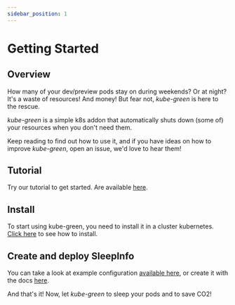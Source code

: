 ```yaml
---
sidebar_position: 1
---
```


# Getting Started

## Overview

How many of your dev/preview pods stay on during weekends? Or at night? It's a waste of resources! And money! But fear not, *kube-green* is here to the rescue.

*kube-green* is a simple k8s addon that automatically shuts down (some of) your resources when you don't need them.

Keep reading to find out how to use it, and if you have ideas on how to improve *kube-green*, open an issue, we'd love to hear them!

## Tutorial

Try our tutorial to get started. Are available [here](tutorials/kind.md).

## Install

To start using kube-green, you need to install it in a cluster kubernetes.
[Click here](installation/install.md) to see how to install.

## Create and deploy SleepInfo

You can take a look at example configuration [available here](./usage/configuration.md), or create it with the docs [here](./usage/configuration.md).

And that's it! Now, let *kube-green* to sleep your pods and to save CO2!
